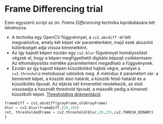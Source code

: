 # Frame Differencing trial

Ezen egyszerű script az ún. *Frame Differencing* technika kipróbálására lett létrehozva.
* A technika egy OpenCV függvénnyel, a `cv2.absdiff` -el lett megvalósítva, amely két képet vár paraméterként, majd ezek abszolút különbségét adja vissza kimenetként.
* Az így kapott képen ezután egy `cv2.blur` fügvénnyel homályosítást végzek el, hogy a képen megfigyelhető digitális képzajt csökkentsem. Az elhomályosítás mértéke paraméterként megadható a függvénynek.
* Ezután az így kapott képen küszöbölést hajtok végre, amelyet a `cv2.threshold` metódussal valósítok meg. A metódus 4 paramétert vár: a bemeneti képet, a küszöb alsó határát, a küszöb felső határát és a küszöbölés típusát. Az eljárás két kimenettel rendelkezik, az első visszaadja a használt threshold típusát, a második pedig a kimeneti küszöbölt képet. [Thresholding dokmentáció](https://docs.opencv.org/4.1.1/d7/d4d/tutorial_py_thresholding.html)

```python
frameDiff = cv2.absdiff(grayFrame,oldGrayFrame)
blur = cv2.blur(frameDiff,(20,20))
ret, thresholdedFrame = cv2.threshold(blur,20,255,cv2.THRESH_BINARY)
}
```